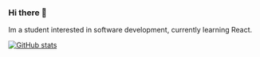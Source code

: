 ### Hi there 👋

Im a student interested in software development, currently learning React.

[![GitHub stats](https://github-readme-stats.vercel.app/api?username=GoldJns)](https://github.com/GoldJns/github-readme-stats)
